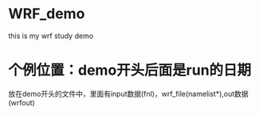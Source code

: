 # WRF_demo
this is my wrf study demo 

# 个例位置：demo开头后面是run的日期
放在demo开头的文件中，里面有input数据(fnl)，wrf_file(namelist*),out数据(wrfout)
